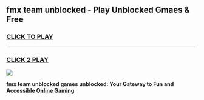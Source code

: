
## fmx team unblocked - Play Unblocked Gmaes & Free
<h3>
<a href="https://news.freeplayer.one?title=fmx_team_unblocked&ref=23F">CLICK TO PLAY</a></h3>
<hr>

<h3>
<a href="https://news.freeplayer.one?title=fmx_team_unblocked&ref=23F">CLICK 2 PLAY</a>
  
</h3>

<a href="https://news.freeplayer.one?title=fmx_team_unblocked&ref=23F/"><img src="https://clearcache.store/games.png"></a>


**fmx team unblocked games unblocked: Your Gateway to Fun and Accessible Online Gaming**
